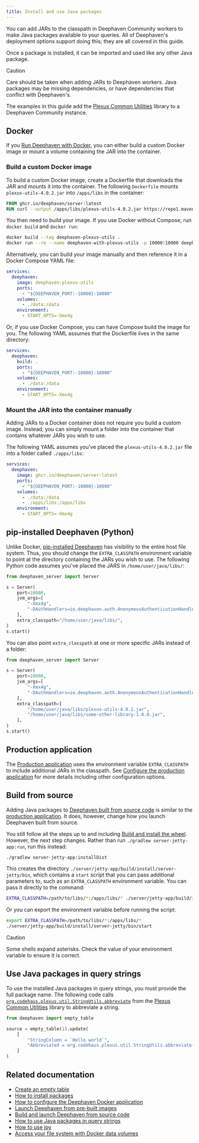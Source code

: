 ```yaml
---
title: Install and use Java packages
---
```


You can add JARs to the classpath in Deephaven Community workers to make Java packages available to your queries. All of Deephaven's deployment options support doing this; they are all covered in this guide.

Once a package is installed, it can be imported and used like any other Java package.

> [!CAUTION]
> Care should be taken when adding JARs to Deephaven workers. Java packages may be missing dependencies, or have dependencies that conflict with Deephaven's.

The examples in this guide add the [Plexus Common Utilities](https://codehaus-plexus.github.io/plexus-utils/) library to a Deephaven Community instance.

## Docker

If you [Run Deephaven with Docker](../getting-started/docker-install.md), you can either build a custom Docker image or mount a volume containing the JAR into the container.

### Build a custom Docker image

To build a custom Docker image, create a Dockerfile that downloads the JAR and mounts it into the container. The following `Dockerfile` mounts `plexus-utils-4.0.2.jar` into `/apps/libs` in the container:

```dockerfile
FROM ghcr.io/deephaven/server:latest
RUN curl --output /apps/libs/plexus-utils-4.0.2.jar https://repo1.maven.org/maven2/org/codehaus/plexus/plexus-utils/4.0.2/plexus-utils-4.0.2.jar
```

You then need to build your image. If you use Docker without Compose, run `docker build` and `docker run`:

```bash
docker build --tag deephaven-plexus-utils .
docker run --rm --name deephaven-with-plexus-utils -p 10000:10000 deephaven-plexus-utils
```

Alternatively, you can build your image manually and then reference it in a Docker Compose YAML file:

```yaml
services:
  deephaven:
    image: deephaven-plexus-utils
    ports:
      - "${DEEPHAVEN_PORT:-10000}:10000"
    volumes:
      - ./data:/data
    environment:
      - START_OPTS=-Xmx4g
```

Or, if you use Docker Compose, you can have Compose build the image for you. The following YAML assumes that the Dockerfile lives in the same directory:

```yaml
services:
  deephaven:
    build: .
    ports:
      - "${DEEPHAVEN_PORT:-10000}:10000"
    volumes:
      - ./data:/data
    environment:
      - START_OPTS=-Xmx4g
```

### Mount the JAR into the container manually

Adding JARs to a Docker container does not require you build a custom image. Instead, you can simply mount a folder into the container that contains whatever JARs you wish to use.

The following YAML assumes you've placed the `plexus-utils-4.0.2.jar` file into a folder called `./apps/libs`:

```yaml
services:
  deephaven:
    image: ghcr.io/deephaven/server:latest
    ports:
      - "${DEEPHAVEN_PORT:-10000}:10000"
    volumes:
      - ./data:/data
      - ./apps/libs:/apps/libs
    environment:
      - START_OPTS=-Xmx4g
```

## pip-installed Deephaven (Python)

Unlike Docker, [pip-installed Deephaven](../getting-started/pip-install.md) has visibility to the entire host file system. Thus, you should change the `EXTRA_CLASSPATH` environment variable to point at the directory containing the JARs you wish to use. The following Python code assumes you've placed the JARS in `/home/user/java/libs/`:

<!-- This test is skipped because we don't support testing pip-installed Deephaven -->

```python skip-test
from deephaven_server import Server

s = Server(
    port=10000,
    jvm_args=[
        "-Xmx4g",
        "-DAuthHandlers=io.deephaven.auth.AnonymousAuthenticationHandler",
    ],
    extra_classpath="/home/user/java/libs/",
)
s.start()
```

You can also point `extra_classpath` at one or more specific JARs instead of a folder:

<!-- This test is skipped because we don't support testing pip-installed Deephaven -->

```python skip-test
from deephaven_server import Server

s = Server(
    port=10000,
    jvm_args=[
        "-Xmx4g",
        "-DAuthHandlers=io.deephaven.auth.AnonymousAuthenticationHandler",
    ],
    extra_classpath=[
        "/home/user/java/libs/plexus-utils-4.0.2.jar",
        "/home/user/java/libs/some-other-library-1.0.0.jar",
    ],
)
s.start()
```

## Production application

The [Production application](../getting-started/production-application.md) uses the environment variable `EXTRA_CLASSPATH` to include additional JARs in the classpath. See [Configure the production application](./configuration/configure-production-application.md#environment-variables) for more details including other configuration options.

## Build from source

Adding Java packages to [Deephaven built from source code](../getting-started/launch-build.md) is similar to the [production application](#production-application). It does, however, change how you launch Deephaven built from source.

You still follow all the steps up to and including [Build and install the wheel](../getting-started/launch-build.md#build-and-install-the-wheel). However, the next step changes. Rather than run `./gradlew server-jetty-app:run`, run this instead:

```bash
./gradlew server-jetty-app:installDist
```

This creates the directory `./server/jetty-app/build/install/server-jetty/bin`, which contains a `start` script that you can pass additional parameters to, such as an `EXTRA_CLASSPATH` environment variable. You can pass it directly to the command:

```bash
EXTRA_CLASSPATH=/path/to/libs/*:/apps/libs/* ./server/jetty-app/build/install/server-jetty/bin/start
```

Or you can export the environment variable before running the script:

```bash
export EXTRA_CLASSPATH=/path/to/libs/*:/apps/libs/*
./server/jetty-app/build/install/server-jetty/bin/start
```

> [!CAUTION]
> Some shells expand asterisks. Check the value of your environment variable to ensure it is correct.

## Use Java packages in query strings

To use the installed Java packages in query strings, you must provide the full package name. The following code calls [`org.codehaus.plexus.util.StringUtils.abbreviate`](https://codehaus-plexus.github.io/plexus-utils/apidocs/org/codehaus/plexus/util/StringUtils.html#abbreviate(java.lang.String,int)) from the [Plexus Common Utilities](https://codehaus-plexus.github.io/plexus-utils/) library to abbreviate a string.

<!-- This test is skipped because it requires the Plexus Common Utilities JAR to be installed. -->

```python skip-test
from deephaven import empty_table

source = empty_table(1).update(
    [
        "StringColumn = `Hello world`",
        "Abbreviated = org.codehaus.plexus.util.StringUtils.abbreviate(StringColumn, 9)",
    ]
)
```

## Related documentation

- [Create an empty table](./new-and-empty-table.md#empty_table)
- [How to install packages](./install-packages.md)
- [How to configure the Deephaven Docker application](./configuration/docker-application.md)
- [Launch Deephaven from pre-built images](../getting-started/docker-install.md)
- [Build and launch Deephaven from source code](../getting-started/launch-build.md)
- [How to use Java packages in query strings](./install-and-use-java-packages.md#use-java-packages-in-query-strings)
- [How to use jpy](./use-jpy.md)
- [Access your file system with Docker data volumes](../conceptual/docker-data-volumes.md)
